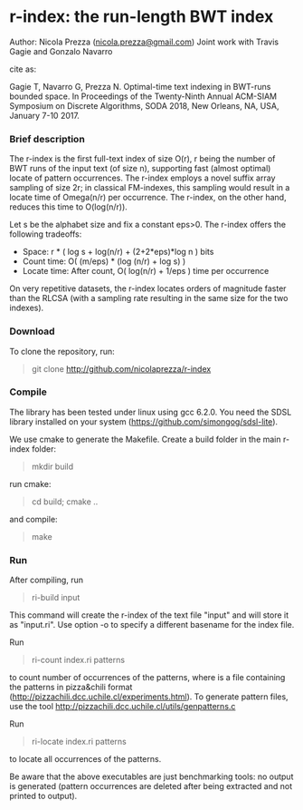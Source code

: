 r-index: the run-length BWT index
===============
Author: Nicola Prezza (nicola.prezza@gmail.com)
Joint work with Travis Gagie and Gonzalo Navarro

cite as:

Gagie T, Navarro G, Prezza N. Optimal-time text indexing in BWT-runs bounded space. In Proceedings of the Twenty-Ninth Annual ACM-SIAM Symposium on Discrete Algorithms, SODA 2018, New Orleans, NA, USA, January 7-10 2017.

### Brief description

The r-index is the first full-text index of size O(r), r being the number of BWT runs of the input text (of size n), supporting fast (almost optimal) locate of pattern occurrences. The r-index employs a novel suffix array sampling of size 2r; in classical FM-indexes, this sampling would result in a locate time of Omega(n/r) per occurrence. The r-index, on the other hand, reduces this time to O(log(n/r)).

Let s be the alphabet size and fix a constant eps>0. The r-index offers the following tradeoffs:

- Space: r * ( log s + log(n/r) + (2+2*eps)*log n ) bits
- Count time: O( (m/eps) * (log (n/r) + log s) )
- Locate time: After count, O( log(n/r) + 1/eps ) time per occurrence 

On very repetitive datasets, the r-index locates orders of magnitude faster than the RLCSA (with a sampling rate resulting in the same size for the two indexes).

### Download

To clone the repository, run:

> git clone http://github.com/nicolaprezza/r-index

### Compile

The library has been tested under linux using gcc 6.2.0. You need the SDSL library installed on your system (https://github.com/simongog/sdsl-lite).

We use cmake to generate the Makefile. Create a build folder in the main r-index folder:

> mkdir build

run cmake:

> cd build; cmake ..

and compile:

> make

### Run

After compiling, run 

>  ri-build input

This command will create the r-index of the text file "input" and will store it as "input.ri". Use option -o to specify a different basename for the index file. 

Run

> ri-count index.ri patterns

to count number of occurrences of the patterns, where <patterns> is a file containing the patterns in pizza&chili format (http://pizzachili.dcc.uchile.cl/experiments.html). To generate pattern files, use the tool http://pizzachili.dcc.uchile.cl/utils/genpatterns.c 

Run

> ri-locate index.ri patterns

to locate all occurrences of the patterns.

Be aware that the above executables are just benchmarking tools: no output is generated (pattern occurrences are deleted after being extracted and not printed to output).


